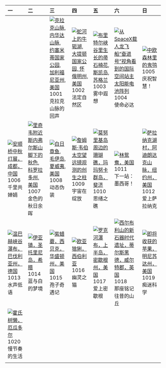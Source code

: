 | 一                                                                                                                                                                                                  | 二                                                                                                                                                                                                      | 三                                                                                                                                                                                                              | 四                                                                                                                                                                                           | 五                                                                                                                                                                                            | 六                                                                                                                                                                                                               | 日                                                                                                                                                                                           |
|:---------------------------------------------------------------------------------------------------------------------------------------------------------------------------------------------------|:-------------------------------------------------------------------------------------------------------------------------------------------------------------------------------------------------------|:---------------------------------------------------------------------------------------------------------------------------------------------------------------------------------------------------------------|:--------------------------------------------------------------------------------------------------------------------------------------------------------------------------------------------|:---------------------------------------------------------------------------------------------------------------------------------------------------------------------------------------------|:----------------------------------------------------------------------------------------------------------------------------------------------------------------------------------------------------------------|:--------------------------------------------------------------------------------------------------------------------------------------------------------------------------------------------|
|                                                                                                                                                                                                    |                                                                                                                                                                                                        | [![](https://www.bing.com/th?id=OHR.YosemiteClark_ZH-CN7179533292_320x240.jpg "克拉克山脉, 内华达山脉, 约塞米蒂国家公园, 加利福尼亚州, 美国")](https://www.bing.com/th?id=OHR.YosemiteClark_ZH-CN7179533292_UHD.jpg)<br>1001<br>克拉克山脉的回声 | [![](https://www.bing.com/th?id=OHR.OxbowBend_ZH-CN7211791969_320x240.jpg "蛇河上的牛轭湖, 大提顿国家公园, 怀俄明州, 美国")](https://www.bing.com/th?id=OHR.OxbowBend_ZH-CN7211791969_UHD.jpg)<br>1002<br>法定自然区 | [![](https://www.bing.com/th?id=OHR.SkyeHeather_ZH-CN2820283990_320x240.jpg "布里特尔峡谷里生长的帚石楠花, 斯凯岛, 苏格兰")](https://www.bing.com/th?id=OHR.SkyeHeather_ZH-CN2820283990_UHD.jpg)<br>1003<br>雾中遐想 | [![](https://www.bing.com/th?id=OHR.DragonEndeavour_ZH-CN8160066040_320x240.jpg "从SpaceX载人龙飞船“奋进号”视角看到的国际空间站主太阳能电池阵列")](https://www.bing.com/th?id=OHR.DragonEndeavour_ZH-CN8160066040_UHD.jpg)<br>1004<br>使命必达 | [![](https://www.bing.com/th?id=OHR.TeacherOwl_ZH-CN8289875605_320x240.jpg "中欧森林里的鬼鸮")](https://www.bing.com/th?id=OHR.TeacherOwl_ZH-CN8289875605_UHD.jpg)<br>1005<br>庆祝智慧！                 |
| [![](https://www.bing.com/th?id=OHR.AnshunBridge_ZH-CN8392458102_320x240.jpg "安顺桥中秋灯展，成都，中国")](https://www.bing.com/th?id=OHR.AnshunBridge_ZH-CN8392458102_UHD.jpg)<br>1006<br>千里共婵娟               | [![](https://www.bing.com/th?id=OHR.RidgwayAspens_ZH-CN8735375502_320x240.jpg "里奇韦附近斯内弗尔斯山脚下的秋色, 科罗拉多州, 美国")](https://www.bing.com/th?id=OHR.RidgwayAspens_ZH-CN8735375502_UHD.jpg)<br>1007<br>金色的秋日余晖 | [![](https://www.bing.com/th?id=OHR.OctopusCyanea_ZH-CN8948609460_320x240.jpg "白日章鱼, 毛伊岛, 夏威夷, 美国")](https://www.bing.com/th?id=OHR.OctopusCyanea_ZH-CN8948609460_UHD.jpg)<br>1008<br>动态伪装                     | [![](https://www.bing.com/th?id=OHR.WebbPillars_ZH-CN9054137596_320x240.jpg "‌詹姆斯·韦伯太空望远镜观测的创生之柱")](https://www.bing.com/th?id=OHR.WebbPillars_ZH-CN9054137596_UHD.jpg)<br>1009<br>宇宙在绽放    | [![](https://www.bing.com/th?id=OHR.MonurikiFiji_ZH-CN9178115886_320x240.jpg "莫努里基岛周边的珊瑚礁，玛玛努卡群岛，斐济")](https://www.bing.com/th?id=OHR.MonurikiFiji_ZH-CN9178115886_UHD.jpg)<br>1010<br>思绪之礁  | [![](https://www.bing.com/th?id=OHR.WoodDuckHen_ZH-CN9558916773_320x240.jpg "林鸳鸯，美国")](https://www.bing.com/th?id=OHR.WoodDuckHen_ZH-CN9558916773_UHD.jpg)<br>1011<br>下一站：墨西哥！                                  | [![](https://www.bing.com/th?id=OHR.SaranacLake_ZH-CN0224689397_320x240.jpg "萨拉纳克湖村，阿迪朗达克山脉，纽约州，美国")](https://www.bing.com/th?id=OHR.SaranacLake_ZH-CN0224689397_UHD.jpg)<br>1012<br>爱上萨拉纳克 |
| [![](https://www.bing.com/th?id=OHR.HinterseeWaterfall_ZH-CN0432994081_320x240.jpg "温巴赫峡谷瀑布，巴伐利亚州，德国")](https://www.bing.com/th?id=OHR.HinterseeWaterfall_ZH-CN0432994081_UHD.jpg)<br>1013<br>水声低语 | [![](https://www.bing.com/th?id=OHR.OiaSantorini_ZH-CN0531650189_320x240.jpg "伊亚镇，圣托里尼岛，希腊")](https://www.bing.com/th?id=OHR.OiaSantorini_ZH-CN0531650189_UHD.jpg)<br>1014<br>蓝与白的梦境                   | [![](https://www.bing.com/th?id=OHR.AmethystLaccaria_ZH-CN0643667280_320x240.jpg "紫蜡蘑，西贝克，华盛顿州，美国")](https://www.bing.com/th?id=OHR.AmethystLaccaria_ZH-CN0643667280_UHD.jpg)<br>1015<br>孢子奇遇记                 | [![](https://www.bing.com/th?id=OHR.SiberianLynx_ZH-CN0749166653_320x240.jpg "欧亚猞猁，西伯利亚")](https://www.bing.com/th?id=OHR.SiberianLynx_ZH-CN0749166653_UHD.jpg)<br>1016<br>幽灵之猫             | [![](https://www.bing.com/th?id=OHR.RockRiverFalls_ZH-CN6532185546_320x240.jpg "罗克河瀑布，上半岛，密歇根州，美国")](https://www.bing.com/th?id=OHR.RockRiverFalls_ZH-CN6532185546_UHD.jpg)<br>1017<br>爱上密歇根 | [![](https://www.bing.com/th?id=OHR.SilburyHill_ZH-CN6666447580_320x240.jpg "西尔布利山的新石器时代遗址，蒂尔斯黑德，威尔特郡，英国")](https://www.bing.com/th?id=OHR.SilburyHill_ZH-CN6666447580_UHD.jpg)<br>1018<br>那座铭记往昔的山丘            | [![](https://www.bing.com/th?id=OHR.AppleHarvest_ZH-CN7317228007_320x240.jpg "即将收获的苹果，明尼苏达州，美国")](https://www.bing.com/th?id=OHR.AppleHarvest_ZH-CN7317228007_UHD.jpg)<br>1019<br>痴迷科学      |
| [![](https://www.bing.com/th?id=OHR.HoffmansSloth_ZH-CN7563408641_320x240.jpg "霍氏树懒，厄瓜多尔")](https://www.bing.com/th?id=OHR.HoffmansSloth_ZH-CN7563408641_UHD.jpg)<br>1020<br>慢节奏的生活                |                                                                                                                                                                                                        |                                                                                                                                                                                                                |                                                                                                                                                                                             |                                                                                                                                                                                              |                                                                                                                                                                                                                 |                                                                                                                                                                                             |
|                                                                                                                                                                                                    |                                                                                                                                                                                                        |                                                                                                                                                                                                                |                                                                                                                                                                                             |                                                                                                                                                                                              |                                                                                                                                                                                                                 |                                                                                                                                                                                             |